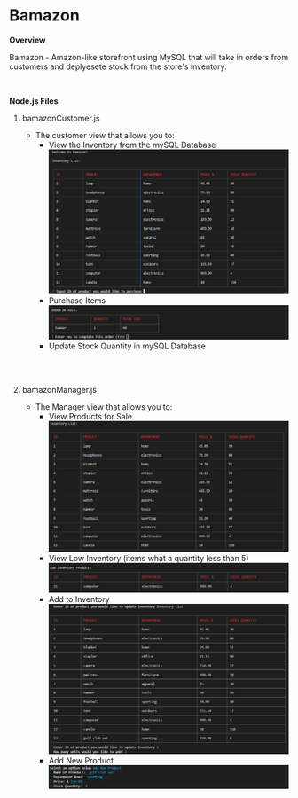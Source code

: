 # Bamazon

**Overview**

Bamazon - Amazon-like storefront using MySQL that will take in orders from customers and deplyesete stock from the store's inventory.

<br>

**Node.js Files**

1. bamazonCustomer.js 

    - The customer view that allows you to:
        - View the Inventory from the mySQL Database
            ![Alt text](/images/bamazonCustomer01.png)
        - Purchase Items 
            ![Alt text](/images/bamazonCustomer02.png)
        - Update Stock Quantity in mySQL Database



<br><br>

2. bamazonManager.js

    - The Manager view that allows you to:
        - View Products for Sale
            ![Alt text](/images/bamazonManager-invtenory.png)
        - View Low Inventory (items what a quantity less than 5)
            ![Alt text](/images/bamazonManager-low.png)            
        - Add to Inventory
            ![Alt text](/images/bamazonManager-update.png)
        - Add New Product
            ![Alt text](/images/bamazonManager-add.png)
        